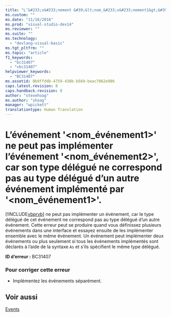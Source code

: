 ```yaml
---
title: "L’&#233;v&#233;nement &#39;&lt;nom_&#233;v&#233;nement1&gt;&#39; ne peut pas impl&#233;menter l’&#233;v&#233;nement &#39;&lt;nom_&#233;v&#233;nement2&gt;&#39;, car son type d&#233;l&#233;gu&#233; ne correspond pas au type d&#233;l&#233;gu&#233; d’un autre &#233;v&#233;nement impl&#233;ment&#233; par &#39;&lt;nom_&#233;v&#233;nement1&gt;&#39;. | Microsoft Docs"
ms.custom: ""
ms.date: "11/16/2016"
ms.prod: "visual-studio-dev14"
ms.reviewer: ""
ms.suite: ""
ms.technology: 
  - "devlang-visual-basic"
ms.tgt_pltfrm: ""
ms.topic: "article"
f1_keywords: 
  - "bc31407"
  - "vbc31407"
helpviewer_keywords: 
  - "BC31407"
ms.assetid: 0b9ffddb-4759-438b-b569-beac7062e986
caps.latest.revision: 8
caps.handback.revision: 8
author: "stevehoag"
ms.author: "shoag"
manager: "wpickett"
translationtype: Human Translation
---
```

# L’&#233;v&#233;nement &#39;&lt;nom_&#233;v&#233;nement1&gt;&#39; ne peut pas impl&#233;menter l’&#233;v&#233;nement &#39;&lt;nom_&#233;v&#233;nement2&gt;&#39;, car son type d&#233;l&#233;gu&#233; ne correspond pas au type d&#233;l&#233;gu&#233; d’un autre &#233;v&#233;nement impl&#233;ment&#233; par &#39;&lt;nom_&#233;v&#233;nement1&gt;&#39;.
[!INCLUDE[vbprvb](../../csharp/programming-guide/concepts/linq/includes/vbprvb_md.md)] ne peut pas implémenter un événement, car le type délégué de cet événement ne correspond pas au type délégué d’un autre événement. Cette erreur peut se produire quand vous définissez plusieurs événements dans une interface et essayez ensuite de les implémenter ensemble avec le même événement. Un événement peut implémenter deux événements ou plus seulement si tous les événements implémentés sont déclarés à l’aide de la syntaxe `As` et s’ils spécifient le même type délégué.  
  
 **ID d’erreur :** BC31407  
  
### Pour corriger cette erreur  
  
-   Implémentez les événements séparément.  
  
## Voir aussi  
 [Events](../../visual-basic/programming-guide/language-features/events/events.md)